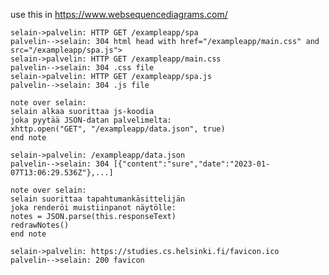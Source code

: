 use this in https://www.websequencediagrams.com/


    selain->palvelin: HTTP GET /exampleapp/spa
    palvelin-->selain: 304 html head with href="/exampleapp/main.css" and src="/exampleapp/spa.js">
    selain->palvelin: HTTP GET /exampleapp/main.css
    palvelin-->selain: 304 .css file
    selain->palvelin: HTTP GET /exampleapp/spa.js
    palvelin-->selain: 304 .js file
    
    note over selain:
    selain alkaa suorittaa js-koodia
    joka pyytää JSON-datan palvelimelta:
    xhttp.open("GET", "/exampleapp/data.json", true)
    end note
    
    selain->palvelin: /exampleapp/data.json
    palvelin-->selain: 304 [{"content":"sure","date":"2023-01-07T13:06:29.536Z"},...]
    
    note over selain:
    selain suorittaa tapahtumankäsittelijän
    joka renderöi muistiinpanot näytölle:
    notes = JSON.parse(this.responseText)
    redrawNotes()
    end note
    
    selain->palvelin: https://studies.cs.helsinki.fi/favicon.ico
    palvelin-->selain: 200 favicon